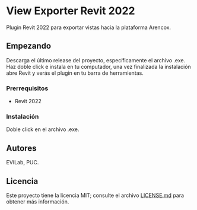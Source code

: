 # View Exporter Revit 2022

Plugin Revit 2022 para exportar vistas hacia la plataforma Arencox.

## Empezando

Descarga el último release del proyecto, específicamente el archivo .exe. Haz doble click e instala en tu computador, una vez finalizada la instalación abre Revit y verás el plugin en tu barra de herramientas.

### Prerrequisitos

- Revit 2022

### Instalación

Doble click en el archivo .exe.

## Autores

EVILab, PUC.

## Licencia

Este proyecto tiene la licencia MIT; consulte el archivo [LICENSE.md](LICENSE.md) para obtener más información.